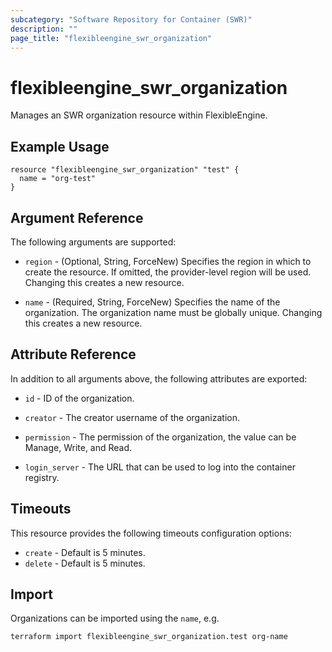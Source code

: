 ```yaml
---
subcategory: "Software Repository for Container (SWR)"
description: ""
page_title: "flexibleengine_swr_organization"
---
```


# flexibleengine_swr_organization

Manages an SWR organization resource within FlexibleEngine.

## Example Usage

```hcl
resource "flexibleengine_swr_organization" "test" {
  name = "org-test"
}
```

## Argument Reference

The following arguments are supported:

* `region` - (Optional, String, ForceNew) Specifies the region in which to create the resource. If omitted, the
  provider-level region will be used. Changing this creates a new resource.

* `name` - (Required, String, ForceNew) Specifies the name of the organization. The organization name must be globally
  unique. Changing this creates a new resource.

## Attribute Reference

In addition to all arguments above, the following attributes are exported:

* `id` - ID of the organization.

* `creator` - The creator username of the organization.

* `permission` - The permission of the organization, the value can be Manage, Write, and Read.

* `login_server` - The URL that can be used to log into the container registry.

## Timeouts

This resource provides the following timeouts configuration options:

* `create` - Default is 5 minutes.
* `delete` - Default is 5 minutes.

## Import

Organizations can be imported using the `name`, e.g.

```shell
terraform import flexibleengine_swr_organization.test org-name
```
